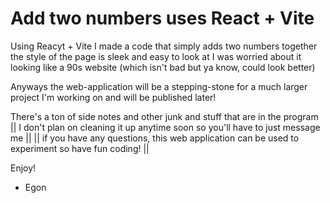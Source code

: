 # Add two numbers uses React + Vite 

Using Reacyt + Vite I made a code that simply adds two numbers together
the style of the page is sleek and easy to look at
I was worried about it looking like a 90s website (which isn't bad but ya know, could look better)

Anyways the web-application will be a stepping-stone for a much larger project I'm working
on and will be published later! 

There's a ton of side notes and other junk and stuff that are in the program
       || I don't plan on cleaning it up anytime soon so you'll have to just message me                  ||
       || if you have any questions, this web application can be used to experiment so have fun coding!  ||

Enjoy!
- Egon

